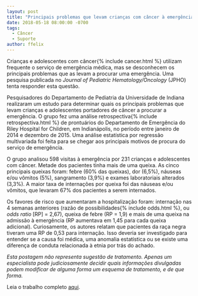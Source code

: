 ```yaml
---
layout: post
title: "Principais problemas que levam crianças com câncer à emergência"
date: 2018-05-18 08:00:00 -0700
tags:
  - Câncer
  - Suporte
author: ffelix
---
```


Crianças e adolescentes com câncer{% include cancer.html %} utilizam frequente o serviço de emergência médica, mas se desconhecem os principais problemas que as levam a procurar uma emergência. Uma pesquisa publicada no _Journal of Pediatric Hematology/Oncology_ (JPHO) tenta responder esta questão.
<!--more-->

Pesquisadores do Departamento de Pediatria da Universidade de Indiana realizaram um estudo para determinar quais os principais problemas que levam crianças e adolescentes portadores de câncer a procurar a emergência. O grupo fez uma análise retrospectiva{% include retrospectiva.html %} de prontuários do Departamento de Emergência do Riley Hospital for Children, em Indianápolis, no período entre janeiro de 2014 e dezembro de 2015. Uma análise estatística por regressão multivariada foi feita para se chegar aos principais motivos de procura do serviço de emergência.

O grupo analisou 598 visitas à emergência por 231 crianças e adolescentes com câncer. Metade dos pacientes tinha mais de uma queixa. As cinco principais queixas foram: febre (60% das queixas), dor (6,5%), náuseas e/ou vômitos (5%), sangramento (3,9%) e exames laboratoriais alterados (3,3%). A maior taxa de internações por queixa foi das náuseas e/ou vômitos, que levaram 67% dos pacientes a serem internados.

Os favores de risco que aumentaram a hospitalização foram: internação nas 4 semanas anteriores (razão de possibilidades{% include odds.html %}, ou _odds ratio_ [RP] = 2,67), queixa de febre (RP = 1,9) e mais de uma queixa na admissão à emergência (RP aumentava em 1,45 para cada queixa adicional). Curiosamente, os autores relatam que pacientes da raça negra tiveram uma RP de 0,53 para internação. Isso deveria ser investigado para entender se a causa foi médica, uma anomalia estatística ou se existe uma diferença de conduta relacionada à etnia por trás do achado.

_Esta postagem não representa sugestão de tratamento. Apenas um especialista pode judiciosamente decidir quais informações divulgadas podem modificar de alguma forma um esquema de tratamento, e de que forma._

Leia o trabalho completo [aqui](http://bit.ly/fhcflxpP).
